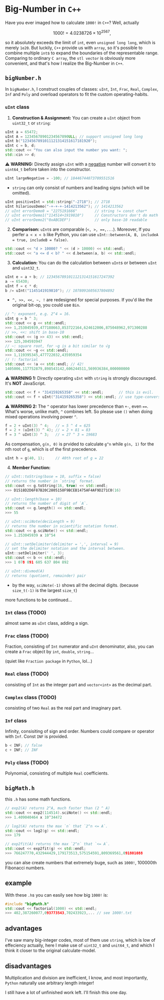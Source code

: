 # Big-Number in `C++`

Have you ever imaged how to calculate `1000!` in `C++`? Well, actually

$$1000! = 4.0238726 \times 10^{2567},$$

so it absolutely exceeds the limit of `int`, even `unsigned long long`, which is merely `1e20`. But luckily, `C++` provide us with `array`, so it's possible to combine multiple `int`s to expand the boundaries of the representable range. Comparing to ordinary `C array`, the `stl vector` is obviously more convenient, and that's how I realize the Big-Number in `C++`.

## `bigNumber.h`

In `bigNumber.h`, I construct couples of classes: `uInt`, `Int`, `Frac`, `Real`, `Complex`, `Inf` and `Poly` and overload operators to fit the custom operating-habits.

### `uInt` class

1. **Construction & Assignment:** You can create a `uInt` object from `uint32_t` or `string`:

```cpp
uInt a = 65472;
uInt A = 12345678901234567890ULL; // support unsigned long long
uInt b("1234567891011121314151617181920");
uInt c = b, d;
std::cout << "You can also input the number you want: ";
std::cin >> d;
```

⚠️ **WARNING:** Directly assign `uInt` with a <u>negative</u> number will convert it to `uint64_t` before taken into the constructor.

```cpp
uInt largeNegative = -100; // 18446744073709551516
```
* `string` can only consist of numbers and leading signs (which will be omitted).

```cpp
uInt positiveInt = std::string("-2718"); // 2718
uInt hilariousDemo("-+-+-+-1414213562"); // 1414213562
// uInt errorDemo0 = "2275191666"        // string != const char*
// uInt errorDemo1("114514+1919810")     // Constructors don't do math
// uInt errorDemo2("0xABCDEF")           // only base-10 readable
```

2. **Comparison:** `uInt`s are comparable (`<, >, ==,...`). Moreover, If you perfer `a < x < b` like Python, you can use `uInt::between(A, B, includeA = true, includeB = false)`.

```cpp
std::cout << "d > 10000? " << (d > 10000) << std::endl;
std::cout << "a <= d < b? " << d.between(a, b) << std::endl;
```

3. **Calculation:** You can do the calculation between `uInt`s or between `uInt` and `uint32_t`.
```cpp
uInt e = a + b; // 1234567891011121314151617247392
a -= 65430;
uInt f = c * d;
b /= uInt("1145141919810"); // 1078091605637804892
```

* `^, >>, <<, ~, !` are redesigned for special purposes. If you'd like the original bit-op, you could use `Bin`.

```cpp
// ^: exponent, e.g. 2^4 = 16.
uInt g = b ^ 3;
std::cout << g << std::endl; 
>>> 1,253045939,477188663,853722164,624612006,875048962,971300288
// >>, <<: shift in base-10
std::cout << (g >> 43) << std::endl;
>>> 125,304593947
// ~: square root, for ~g is a bit similar to √g
std::cout << ~g << std::endl;
>>> 1,119395345,477722032,435959354
// !: factorial
std::cout << !a << std::endl; // 42!
1405006,117752879,898543142,606244511,569936384,000000000
```

⚠️ **WARNING 1:** Directly operating `uInt` with `string` is strongly discouraged. It's **NOT** JavaScript.

```cpp
std::cout << f + "314159265358" << std::endl;       // this is evil.
std::cout << f + uInt("314159265358") << std::endl; // use type-conversion at least
```

⚠️ **WARNING 2:** The `^` operator has lower precedence than `+-`, even `==`. What's worse, unlike math, `^` combines left. So please use `()` when doing mixed operations involving power `^`.

```cpp
f = 2 + uInt(3) ^ 4;   // = 5 ^ 4 = 625
f = 2 + (uInt(3) ^ 4); // = 2 + 81 = 83
f = 3 ^ uInt(3) ^ 3;   // = 27 ^ 3 = 19683
```

As compensation, `g(n, 0)` is prvided to calculate `g^n` while `g(n, 1)` for the nth root of `g`, which is of the first precedence.

```cpp
uInt h = g(40, 1);     // 40th root of g = 22
```

4. **Member Function:** 

```cpp
// uInt::toString(base = 10, suffix = false)
// returns the number in `string` format.
std::cout << g.toString(16, true) << std::endl; 
>>> D1518D2D6F87B20C2805158F9BCEB1475AF4AF9D271C0(16)

// uInt::length(base = 10)
// returns the number of digit of `A`.
std::cout << g.length() << std::endl;
>>> 55

// uInt::sciNote(deciLength = 9)
// returns the number in scientific notation format.
std::cout << g.sciNote() << std::endl; 
>>> 1.253045939 x 10^54

// uInt::setDelimiter(delimiter = ',', interval = 9)
// set the delimiter notation and the interval between.
uInt::setDelimiter(' ', 3);
std::cout << b << std::endl; 
>>> 1 078 091 605 637 804 892

// uInt::divmod(A)
// returns (quotient, remainder) pair
```
* by the way, `sciNote(-1)` shows all the decimal digits. (because `size_t(-1)` is the largest `size_t`)

more functions to be continued...

### `Int` class (TODO)

almost same as `uInt` class, adding a sign.

### `Frac` class (TODO)

Fraction, consisting of `Int` numerator and `uInt` denominator, also, you can create a `Frac` object by `int`, `double`, `string`...

(quiet like `Fraction package` in `Python`, lol...)

### `Real` class (TODO)

consisting of `Int` as the integer part and `vector<int>` as the decimal part.

### `Complex` class (TODO)

consisting of two `Real` as the real part and imaginary part.

### `Inf` class

Infinity, consisiting of sign and order. Numbers could compare or operator with `Inf`. Const `INF` is provided.

```cpp
b < INF; // false
c + INF; // INF
```

### `Poly` class (TODO)

Polynomial, consisting of multiple `Real` coefficients.

## `bigMath.h`

this `.h` has some math functions.

```cpp
// exp2(A) returns 2^A, much faster than (2 ^ A)
std::cout << exp2(114514).sciNote() << std::endl;
>>> 1.409040464 x 10^34472

// log2(A) returns the max `n` that `2^n <= A`.
std::cout << log2(g) << std::endl;
>>> 179

// exp2fit(A) returns the max `2^n` that `<= A`.
std::cout << exp2fit(g) << std::endl;
>>> 766247770,432944429,179173513,575154591,809369561,091801088
```


you can alse create numbers that extremely buge, such as `1000!`, 100000th Fibonacci numbers.

## example

With these `.h`s you can easily see how big `1000!` is:

```cpp
#include "bigMath.h"
std::cout << factorial(1000) << std::endl;
>>> 402,387260077,093773543,702433923,... // see 1000!.txt
```

## advantages

I've saw many big-integer codes, most of them use `string`, which is low of effeciency actually, here I make use of `uint32_t` and `unit64_t`, and which I think it closer to the original calculate-model.

## disadvantages

Multiplication and division are inefficient, I know, and most importantly, `Python` naturally use arbitrary length integer!

I still have a lot of unfinished work left. I'll finish this one day.